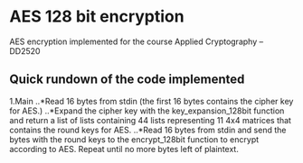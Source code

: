 # AES 128 bit encryption 
AES encryption implemented for the course Applied Cryptography – DD2520

## Quick rundown of the code implemented
1.Main
..*Read 16 bytes from stdin (the first 16 bytes contains the cipher key for AES.)
..*Expand the cipher key with the key_expansion_128bit function and return a list of lists containing 44 lists representing 11 4x4 matrices that contains the round keys for AES.
..*Read 16 bytes from stdin and send the bytes with the round keys to the encrypt_128bit function to encrypt according to AES. Repeat until no more bytes left of plaintext.
